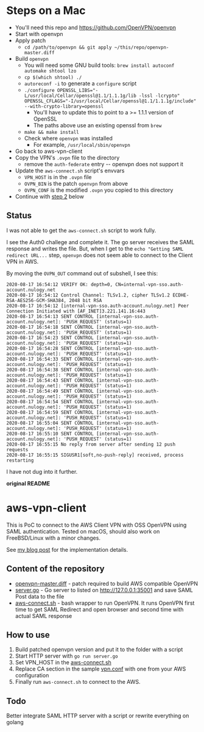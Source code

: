 # Steps on a Mac

* You'll need this repo and https://github.com/OpenVPN/openvpn
* Start with openvpn
* Apply patch
  * `cd /path/to/openvpn && git apply ~/this/repo/openvpn-master.diff`
* Build `openvpn`
  * You will need some GNU build tools: `brew install autoconf automake shtool lzo`
  * `cp $(which shtool) ./`
  * `autoreconf -i` to generate a `configure` script
  * `./configure OPENSSL_LIBS="-L/usr/local/Cellar/openssl@1.1/1.1.1g/lib -lssl -lcrypto" OPENSSL_CFLAGS="-I/usr/local/Cellar/openssl@1.1/1.1.1g/include" --with-crypto-library=openssl`
    * You'll have to update this to point to a >= 1.1.1 version of OpenSSL
    * The paths above use an existing openssl from `brew`
  * `make && make install`
  * Check where `openvpn` was installed
    * For example,  `/usr/local/sbin/openvpn`
* Go back to aws-vpn-client
* Copy the VPN's `.ovpn` file to the directory
  * remove the `auth-federate` entry -- openvpn does not support it
* Update the `aws-connect.sh` script's envvars
  * `VPN_HOST` is in the `.ovpn` file
  *  `OVPN_BIN` is the patch `openvpn` from above
  * `OVPN_CONF` is the modified `.ovpn` you copied to this directory
* Continue with [step 2](#how-to-use) below

## Status

I was not able to get the `aws-connect.sh` script to work fully.

I see the Auth0 challege and complete it. The go server receives the SAML response and writes the file.
But, when I get to the `echo "Getting SAML redirect URL...` step, `openvpn` does not seem able to connect to the Client VPN in AWS.

By moving the `OVPN_OUT` command out of subshell, I see this:

```
2020-08-17 16:54:12 VERIFY OK: depth=0, CN=internal-vpn-sso.auth-account.nulogy.net
2020-08-17 16:54:12 Control Channel: TLSv1.2, cipher TLSv1.2 ECDHE-RSA-AES256-GCM-SHA384, 2048 bit RSA
2020-08-17 16:54:12 [internal-vpn-sso.auth-account.nulogy.net] Peer Connection Initiated with [AF_INET]3.221.141.16:443
2020-08-17 16:54:13 SENT CONTROL [internal-vpn-sso.auth-account.nulogy.net]: 'PUSH_REQUEST' (status=1)
2020-08-17 16:54:18 SENT CONTROL [internal-vpn-sso.auth-account.nulogy.net]: 'PUSH_REQUEST' (status=1)
2020-08-17 16:54:23 SENT CONTROL [internal-vpn-sso.auth-account.nulogy.net]: 'PUSH_REQUEST' (status=1)
2020-08-17 16:54:28 SENT CONTROL [internal-vpn-sso.auth-account.nulogy.net]: 'PUSH_REQUEST' (status=1)
2020-08-17 16:54:33 SENT CONTROL [internal-vpn-sso.auth-account.nulogy.net]: 'PUSH_REQUEST' (status=1)
2020-08-17 16:54:38 SENT CONTROL [internal-vpn-sso.auth-account.nulogy.net]: 'PUSH_REQUEST' (status=1)
2020-08-17 16:54:43 SENT CONTROL [internal-vpn-sso.auth-account.nulogy.net]: 'PUSH_REQUEST' (status=1)
2020-08-17 16:54:49 SENT CONTROL [internal-vpn-sso.auth-account.nulogy.net]: 'PUSH_REQUEST' (status=1)
2020-08-17 16:54:54 SENT CONTROL [internal-vpn-sso.auth-account.nulogy.net]: 'PUSH_REQUEST' (status=1)
2020-08-17 16:54:59 SENT CONTROL [internal-vpn-sso.auth-account.nulogy.net]: 'PUSH_REQUEST' (status=1)
2020-08-17 16:55:04 SENT CONTROL [internal-vpn-sso.auth-account.nulogy.net]: 'PUSH_REQUEST' (status=1)
2020-08-17 16:55:10 SENT CONTROL [internal-vpn-sso.auth-account.nulogy.net]: 'PUSH_REQUEST' (status=1)
2020-08-17 16:55:15 No reply from server after sending 12 push requests
2020-08-17 16:55:15 SIGUSR1[soft,no-push-reply] received, process restarting
```

I have not dug into it further.

**original README**

# aws-vpn-client

This is PoC to connect to the AWS Client VPN with OSS OpenVPN using SAML
authentication. Tested on macOS, should also work on FreeBSD/Linux with a minor changes.

See [my blog post](https://smallhacks.wordpress.com/2020/07/08/aws-client-vpn-internals/) for the implementation details.

## Content of the repository

- [openvpn-master.diff](openvpn-master.diff) - patch required to build AWS compatible OpenVPN
- [server.go](server.go) - Go server to listed on http://127.0.0.1:35001 and save
SAML Post data to the file
- [aws-connect.sh](aws-connect.sh) - bash wrapper to run OpenVPN. It runs OpenVPN first time to get SAML Redirect and open browser and second time with actual SAML response

## How to use

1. Build patched openvpn version and put it to the folder with a script
1. Start HTTP server with `go run server.go`
1. Set VPN_HOST in the [aws-connect.sh](aws-connect.sh)
1. Replace CA section in the sample [vpn.conf](vpn.conf) with one from your AWS configuration
1. Finally run `aws-connect.sh` to connect to the AWS.

## Todo

Better integrate SAML HTTP server with a script or rewrite everything on golang
